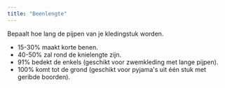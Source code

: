 ```yaml
---
title: "Beenlengte"
---
```


Bepaalt hoe lang de pijpen van je kledingstuk worden.
 - 15-30% maakt korte benen.
 - 40-50% zal rond de knielengte zijn.
 - 91% bedekt de enkels (geschikt voor zwemkleding met lange pijpen).
 - 100% komt tot de grond (geschikt voor pyjama's uit één stuk met geribde boorden).

